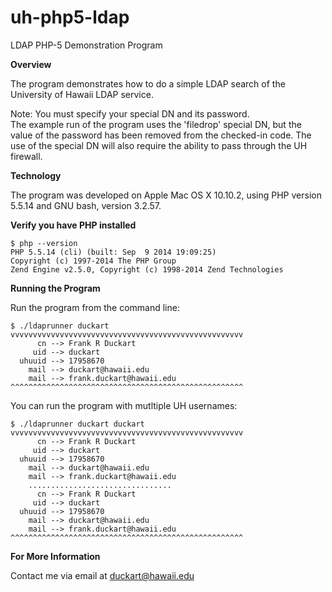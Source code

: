 uh-php5-ldap
===========

LDAP PHP-5 Demonstration Program

**Overview**

The program demonstrates how to do a simple LDAP search
of the University of Hawaii LDAP service. 

Note: You must specify your special DN and its password.<br/>
The example run of the program uses the 'filedrop' special DN,
but the value of the password has been removed from the 
checked-in code. The use of the special DN will also require 
the ability to pass through the UH firewall.

**Technology**

The program was developed on Apple Mac OS X 10.10.2,
using PHP version 5.5.14 and GNU bash, version 3.2.57.

**Verify you have PHP installed**

    $ php --version
    PHP 5.5.14 (cli) (built: Sep  9 2014 19:09:25) 
    Copyright (c) 1997-2014 The PHP Group
    Zend Engine v2.5.0, Copyright (c) 1998-2014 Zend Technologies


**Running the Program**

Run the program from the command line: 

    $ ./ldaprunner duckart
    vvvvvvvvvvvvvvvvvvvvvvvvvvvvvvvvvvvvvvvvvvvvvvvvvvvv
          cn --> Frank R Duckart
         uid --> duckart
      uhuuid --> 17958670
        mail --> duckart@hawaii.edu
        mail --> frank.duckart@hawaii.edu
    ^^^^^^^^^^^^^^^^^^^^^^^^^^^^^^^^^^^^^^^^^^^^^^^^^^^^

You can run the program with mutltiple UH usernames: </br>

    $ ./ldaprunner duckart duckart
    vvvvvvvvvvvvvvvvvvvvvvvvvvvvvvvvvvvvvvvvvvvvvvvvvvvv
          cn --> Frank R Duckart
         uid --> duckart
      uhuuid --> 17958670
        mail --> duckart@hawaii.edu
        mail --> frank.duckart@hawaii.edu
        ................................
          cn --> Frank R Duckart
         uid --> duckart
      uhuuid --> 17958670
        mail --> duckart@hawaii.edu
        mail --> frank.duckart@hawaii.edu
    ^^^^^^^^^^^^^^^^^^^^^^^^^^^^^^^^^^^^^^^^^^^^^^^^^^^^

**For More Information**

Contact me via email at duckart@hawaii.edu


